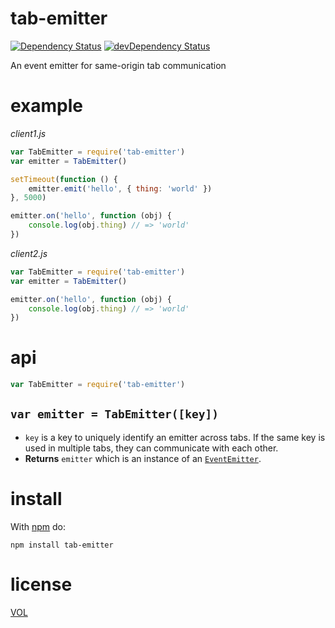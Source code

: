 # tab-emitter

[![Dependency Status](https://david-dm.org/artskydj/tab-emitter.svg)](https://david-dm.org/artskydj/tab-emitter)
[![devDependency Status](https://david-dm.org/artskydj/tab-emitter/dev-status.svg)](https://david-dm.org/artskydj/tab-emitter#info=devDependencies)

An event emitter for same-origin tab communication

# example

*client1.js*
```js
var TabEmitter = require('tab-emitter')
var emitter = TabEmitter()

setTimeout(function () {
	emitter.emit('hello', { thing: 'world' })
}, 5000)

emitter.on('hello', function (obj) {
	console.log(obj.thing) // => 'world'
})
```

*client2.js*
```js
var TabEmitter = require('tab-emitter')
var emitter = TabEmitter()

emitter.on('hello', function (obj) {
	console.log(obj.thing) // => 'world'
})
```

# api

```js
var TabEmitter = require('tab-emitter')
```

## `var emitter = TabEmitter([key])`

- `key` is a key to uniquely identify an emitter across tabs. If the same key is used in multiple tabs, they can communicate with each other.
- **Returns** `emitter` which is an instance of an [`EventEmitter`](https://nodejs.org/api/events.html#events_class_events_eventemitter).

# install

With [npm](http://nodejs.org/download) do:

	npm install tab-emitter

# license

[VOL](http://veryopenlicense.com)
